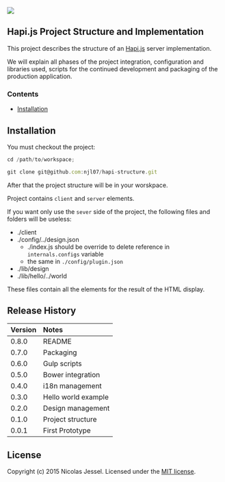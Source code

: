 <img src="https://raw.github.com/hapijs/hapi/master/images/hapi.png" />

## Hapi.js Project Structure and Implementation

This project describes the structure of an [Hapi.js](http://www.hapijs.com) server implementation.

We will explain all phases of the project integration, configuration and libraries used, scripts for the continued development and packaging of the production application.

### Contents

* [Installation](#installation)

## Installation

You must checkout the project:

```javascript
cd /path/to/workspace;

git clone git@github.com:njl07/hapi-structure.git
```

After that the project structure will be in your worskpace. 

Project contains `client` and `server` elements. 

If you want only use the `sever` side of the project, the following files and folders will be useless:

* ./client
* ./config/../design.json
    * ./index.js should be override to delete reference in `internals.configs` variable
    * the same in `./config/plugin.json`
* ./lib/design
* ./lib/hello/../world

These files contain all the elements for the result of the HTML display.

## Release History

| Version    | Notes       |
|:-----------|:------------|
| 0.8.0      | README |
| 0.7.0      | Packaging |
| 0.6.0      | Gulp scripts |
| 0.5.0      | Bower integration |
| 0.4.0      | i18n management |
| 0.3.0      | Hello world example |
| 0.2.0      | Design management |
| 0.1.0      | Project structure |
| 0.0.1      | First Prototype |

## License
Copyright (c) 2015 Nicolas Jessel. Licensed under the [MIT license](https://github.com/njl07/hapi-structure/blob/master/LICENSE.md).